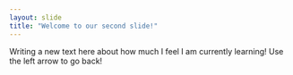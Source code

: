 ```yaml
---
layout: slide
title: "Welcome to our second slide!"
---
```

Writing a new text here about how much I feel I am currently learning!
Use the left arrow to go back!
